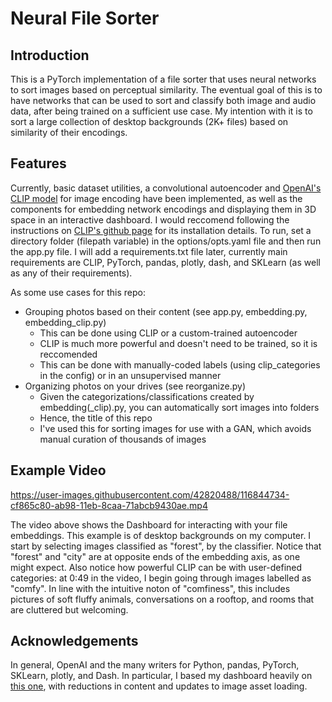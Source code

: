 # Neural File Sorter

## Introduction

This is a PyTorch implementation of a file sorter that uses neural networks to sort images based on perceptual similarity. The eventual goal of this is to have networks that can be used to sort and classify both image and audio data, after being trained on a sufficient use case. My intention with it is to sort a large collection of desktop backgrounds (2K+ files) based on similarity of their encodings.

## Features

Currently, basic dataset utilities, a convolutional autoencoder and [OpenAI's CLIP model](https://github.com/openai/CLIP) for image encoding have been implemented, as well as the components for embedding network encodings and displaying them in 3D space in an interactive dashboard. I would reccomend following the instructions on [CLIP's github page](https://github.com/openai/CLIP) for its installation details. To run, set a directory folder (filepath variable) in the options/opts.yaml file and then run the app.py file. I will add a requirements.txt file later, currently main requirements are CLIP, PyTorch, pandas, plotly, dash, and SKLearn (as well as any of their requirements).

As some use cases for this repo:

- Grouping photos based on their content (see app.py, embedding.py, embedding_clip.py)
	- This can be done using CLIP or a custom-trained autoencoder
	- CLIP is much more powerful and doesn't need to be trained, so it is reccomended
	- This can be done with manually-coded labels (using clip_categories in the config) or in an unsupervised manner
- Organizing photos on your drives (see reorganize.py)
	- Given the categorizations/classifications created by embedding(_clip).py, you can automatically sort images into folders
	- Hence, the title of this repo
	- I've used this for sorting images for use with a GAN, which avoids manual curation of thousands of images

## Example Video

https://user-images.githubusercontent.com/42820488/116844734-cf865c80-ab98-11eb-8caa-71abcb9430ae.mp4

The video above shows the Dashboard for interacting with your file embeddings. This example is of desktop backgrounds on my computer. I start by selecting images classified as "forest", by the classifier. Notice that "forest" and "city" are at opposite ends of the embedding axis, as one might expect. Also notice how powerful CLIP can be with user-defined categories: at 0:49 in the video, I begin going through images labelled as "comfy". In line with the intuitive noton of "comfiness", this includes pictures of soft fluffy animals, conversations on a rooftop, and rooms that are cluttered but welcoming.

## Acknowledgements

In general, OpenAI and the many writers for Python, pandas, PyTorch, SKLearn, plotly, and Dash. In particular, I based my dashboard heavily on [this one](https://dash-gallery.plotly.host/dash-tsne/), with reductions in content and updates
 to image asset loading.



